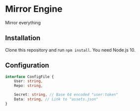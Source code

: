 # Mirror Engine

Mirror everything

## Installation

Clone this repository and run `npm install`. You need Node.js 10.

## Configuration

```TypeScript
interface ConfigFile {
    User: string,
    Repo: string,

    Secret: string, // Base 64 encoded "user:token"
    Data: string, // Link to "assets.json"
}
```
